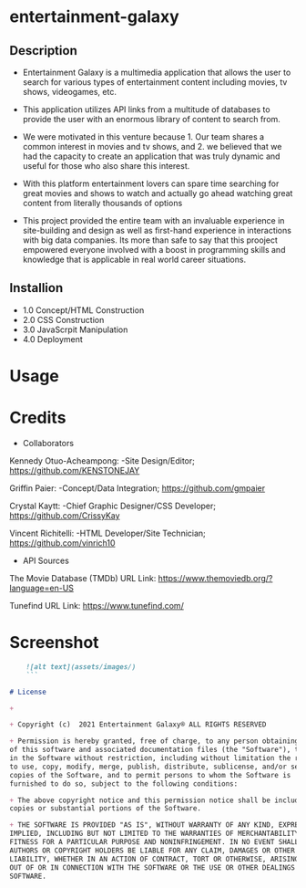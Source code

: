 # entertainment-galaxy

## Description 

+ Entertainment Galaxy is a multimedia application that allows the user to search for various types of entertainment content including movies, tv shows, videogames, etc.

+ This application utilizes API links from a multitude of databases to provide the user with an enormous library of content to search from. 

+ We were motivated in this venture because 1. Our team shares a common interest in movies and tv shows, and 2. we believed that we had the capacity to create an application that was truly dynamic and useful for those who also share this interest.

+ With this platform entertainment lovers can spare time searching for great movies and shows to watch and actually go ahead watching great content from literally thousands of options

+ This project provided the entire team with an invaluable experience in site-building and design as well as first-hand experience in interactions with big data companies. Its more than safe to say that this prooject empowered everyone involved with a boost in programming skills and knowledge that is applicable in real world career situations.

## Installion 

+ 1.0 Concept/HTML Construction
+ 2.0 CSS Construction 
+ 3.0 JavaScrpit Manipulation 
+ 4.0 Deployment 

# Usage 




# Credits 

+ Collaborators

Kennedy Otuo-Acheampong:
-Site Design/Editor;
https://github.com/KENSTONEJAY

Griffin Paier:
-Concept/Data Integration;
https://github.com/gmpaier
	
Crystal Kaytt:
-Chief Graphic Designer/CSS Developer; 
https://github.com/CrissyKay

Vincent Richitelli:
-HTML Developer/Site Technician;
https://github.com/vinrich10

+ API Sources 

The Movie Database (TMDb)
URL Link: https://www.themoviedb.org/?language=en-US

Tunefind 
URL Link: https://www.tunefind.com/



# Screenshot 
```md
    ![alt text](assets/images/)
    ```

# License 

+ 

+ Copyright (c)  2021 Entertainment Galaxy®️ ALL RIGHTS RESERVED 

+ Permission is hereby granted, free of charge, to any person obtaining a copy
of this software and associated documentation files (the "Software"), to deal
in the Software without restriction, including without limitation the rights
to use, copy, modify, merge, publish, distribute, sublicense, and/or sell
copies of the Software, and to permit persons to whom the Software is
furnished to do so, subject to the following conditions:

+ The above copyright notice and this permission notice shall be included in all
copies or substantial portions of the Software.

+ THE SOFTWARE IS PROVIDED "AS IS", WITHOUT WARRANTY OF ANY KIND, EXPRESS OR
IMPLIED, INCLUDING BUT NOT LIMITED TO THE WARRANTIES OF MERCHANTABILITY,
FITNESS FOR A PARTICULAR PURPOSE AND NONINFRINGEMENT. IN NO EVENT SHALL THE
AUTHORS OR COPYRIGHT HOLDERS BE LIABLE FOR ANY CLAIM, DAMAGES OR OTHER
LIABILITY, WHETHER IN AN ACTION OF CONTRACT, TORT OR OTHERWISE, ARISING FROM,
OUT OF OR IN CONNECTION WITH THE SOFTWARE OR THE USE OR OTHER DEALINGS IN THE
SOFTWARE.
